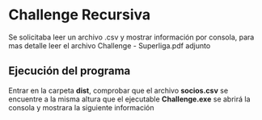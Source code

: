 # Challenge Recursiva
Se solicitaba leer un archivo .csv y mostrar información por consola, para mas detalle leer el archivo Challenge - Superliga.pdf adjunto

## Ejecución del programa
Entrar en la carpeta **dist**, comprobar que el archivo **socios.csv** se encuentre a la misma altura que el ejecutable **Challenge.exe** se abrirá la consola y mostrara la siguiente información  


<!--stackedit_data:
eyJoaXN0b3J5IjpbLTkwNTE0NzA1MiwtMTgwODQ1ODA3NF19
-->